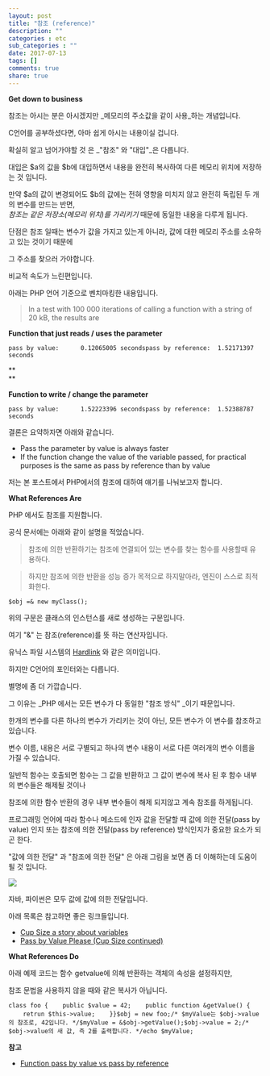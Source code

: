 ```yaml
---
layout: post
title: "참조 (reference)"
description: ""
categories : etc
sub_categories : ""
date: 2017-07-13
tags: []
comments: true
share: true
---
```


**Get down to business**

  

참조는 아시는 분은 아시겠지만 _메모리의 주소값을 같이 사용_하는 개념입니다.

C언어를 공부하셨다면, 아마 쉽게 아시는 내용이실 겁니다.

  

확실히 알고 넘어가야할 것 은 _"참조" 와 "대입"_은 다릅니다.

  

대입은 $a의 값을 $b에 대입하면서 내용을 완전히 복사하여 다른 메모리 위치에 저장하는 것 입니다.

만약 $a의 값이 변경되어도 $b의 값에는 전혀 영향을 미치지 않고 완전히 독립된 두 개의 변수를 만드는 반면,  
_참조는 같은 저장소(메모리 위치)를 가리키기_ 때문에 동일한 내용을 다루게 됩니다.  

  

단점은 참조 일때는 변수가 값을 가지고 있는게 아니라, 값에 대한 메모리 주소를 소유하고 있는 것이기 때문에

그 주소를 찾으러 가야합니다.  
  

비교적 속도가 느린편입니다.

  

아래는 PHP 언어 기준으로 벤치마킹한 내용입니다.

  

> In a test with 100 000 iterations of calling a function with a string of 20
kB, the results are

  

**Function that just reads / uses the parameter**

  

    pass by value:      0.12065005 secondspass by reference:  1.52171397 seconds

**  
**

**Function to write / change the parameter**

  

    pass by value:      1.52223396 secondspass by reference:  1.52388787 seconds

  

  

결론은 요약하자면 아래와 같습니다.

  

  * Pass the parameter by value is always faster
  * If the function change the value of the variable passed, for practical purposes is the same as pass by reference than by value

  

저는 본 포스트에서 PHP에서의 참조에 대하여 얘기를 나눠보고자 합니다.

  

**What References Are**

  

  

PHP 에서도 참조를 지원합니다.

공식 문서에는 아래와 같이 설명을 적었습니다.

  

> 참조에 의한 반환하기는 참조에 연결되어 있는 변수를 찾는 함수를 사용할때 유용하다.

>

> 하지만 참조에 의한 반환을 성능 증가 목적으로 하지말아라, 엔진이 스스로 최적화한다.

  

    $obj =& new myClass();

  

위의 구문은 클래스의 인스턴스를 새로 생성하는 구문입니다.

여기 "&" 는 참조(reference)를 뜻 하는 연산자입니다.

  

유닉스 파일 시스템의 [Hardlink](https://kb.iu.edu/d/aibc) 와 같은 의미입니다.

하지만 C언어의 포인터와는 다릅니다.

별명에 좀 더 가깝습니다.

  

그 이유는 _PHP 에서는 모든 변수가 다 동일한 "참조 방식" _이기 때문입니다.

  
한개의 변수를 다른 하나의 변수가 가리키는 것이 아닌, 모든 변수가 이 변수를 참조하고 있습니다.

변수 이름, 내용은 서로 구별되고 하나의 변수 내용이 서로 다른 여러개의 변수 이름을 가질 수 있습니다.

  

일반적 함수는 호출되면 함수는 그 값을 반환하고 그 값이 변수에 복사 된 후 함수 내부의 변수들은 해제될 것이나

참조에 의한 함수 반환의 경우 내부 변수들이 해제 되지않고 계속 참조를 하게됩니다.

  

프로그래밍 언어에 따라 함수나 메소드에 인자 값을 전달할 때 값에 의한 전달(pass by value) 인지 또는 참조에 의한 전달(pass
by reference) 방식인지가 중요한 요소가 되곤 한다.

  

"값에 의한 전달" 과 "참조에 의한 전달" 은 아래 그림을 보면 좀 더 이해하는데 도움이 될 것 입니다.

  

![](/assets/images/posts/777/25827433596768462AC685.GIF)

  

자바, 파이썬은 모두 값에 값에 의한 전달입니다.

아래 목록은 참고하면 좋은 링크들입니다.

  * [Cup Size a story about variables](http://www.javaranch.com/campfire/StoryCups.jsp)
  * [Pass ](http://www.javaranch.com/campfire/StoryPassBy.jsp)[by ](http://www.javaranch.com/campfire/StoryPassBy.jsp)[Value Please (Cup Size continued)](http://www.javaranch.com/campfire/StoryPassBy.jsp)

  

  

**What References Do**

  

아래 예제 코드는 함수 getvalue에 의해 반환하는 객체의 속성을 설정하지만,

참조 문법을 사용하지 않을 때와 같은 복사가 아닙니다.

  

    class foo {    public $value = 42;    public function &getValue() {        retrun $this->value;    }}$obj = new foo;/* $myValue는 $obj->value의 참조로, 42입니다. */$myValue = &$obj->getValue();$obj->value = 2;/* $obj->value의 새 값, 즉 2를 출력합니다. */echo $myValue;

  

  

  

**참고**

  * [Function pass by value vs pass by reference](http://courses.washington.edu/css342/zander/css332/passby.html)

  

  

